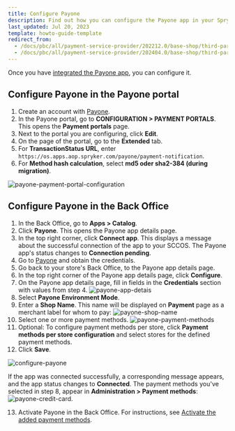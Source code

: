 ```yaml
---
title: Configure Payone
description: Find out how you can configure the Payone app in your Spryker shop using the Spryker App Composition Platform.
last_updated: Jul 20, 2023
template: howto-guide-template
redirect_from:
  - /docs/pbc/all/payment-service-provider/202212.0/base-shop/third-party-integrations/payone/integration-in-the-back-office/configure-payone.html
  - /docs/pbc/all/payment-service-provider/202404.0/base-shop/third-party-integrations/payone/integration-in-the-back-office/configure-payone.html
---
```

Once you have [integrated the Payone app](/docs/pbc/all/payment-service-provider/{{page.version}}/base-shop/third-party-integrations/payone/app-composition-platform-integration/integrate-payone.html), you can configure it.


## Configure Payone in the Payone portal


1. Create an account with [Payone](https://www.payone.com/DE-en).
2. In the Payone portal, go to **CONFIGURATION&nbsp;<span aria-label="and then">></span> PAYMENT PORTALS**.
  This opens the **Payment portals** page.
3. Next to the portal you are configuring, click **Edit**.
4. On the page of the portal, go to the **Extended** tab.
5. For **TransactionStatus URL**, enter `https://os.apps.aop.spryker.com/payone/payment-notification`.
6. For **Method hash calculation**, select **md5 oder sha2-384 (during migration)**.

![payone-payment-portal-configuration](https://spryker.s3.eu-central-1.amazonaws.com/docs/pbc/all/payment-service-providers/payone/configure-payone.md/payone-portal-config.png)


## Configure Payone in the Back Office

1. In the Back Office, go to **Apps&nbsp;<span aria-label="and then">></span> Catalog**.
2. Click **Payone**.
   This opens the Payone app details page.
3. In the top right corner, click **Connect app**.
   This displays a message about the successful connection of the app to your SCCOS. The Payone app's status changes to **Connection pending**.   
4. Go to [Payone](https://www.payone.com/DE-en) and obtain the credentials.
5. Go back to your store's Back Office, to the Payone app details page.
6. In the top right corner of the Payone app details page, click **Configure**.
7. On the Payone app details page, fill in fields in the **Credentials** section with values from step 4.
   ![payone-app-detais](https://spryker.s3.eu-central-1.amazonaws.com/docs/aop/user/apps/payone/payone-app-details.png)
8. Select **Payone Environment Mode**.
9. Enter a **Shop Name**. This name will be displayed on **Payment** page as a merchant label for whom to pay:
    ![payone-shop-name](https://spryker.s3.eu-central-1.amazonaws.com/docs/aop/user/apps/payone/payone-shop-name.png)
10. Select one or more payment methods.
   ![payone-payment-methods](https://spryker.s3.eu-central-1.amazonaws.com/docs/aop/user/apps/payone/payone-payment-methods.png)
11. Optional: To configure payment methods per store, click **Payment methods per store configuration** and select stores for the defined payment methods.
12. Click **Save**.

![configure-payone](https://spryker.s3.eu-central-1.amazonaws.com/docs/pbc/all/payment-service-providers/payone/integrate-payone/configure-payone.png)

If the app was connected successfully, a corresponding message appears, and the app status changes to **Connected**. The payment methods you've selected in step 8, appear in **Administration&nbsp;<span aria-label="and then">></span>  Payment methods**:
![payone-credit-card](https://spryker.s3.eu-central-1.amazonaws.com/docs/aop/user/apps/payone/payone-credit-card.png).

13. Activate Payone in the Back Office. For instructions, see [Activate the added payment methods](/docs/pbc/all/payment-service-provider/{{page.version}}/base-shop/manage-in-the-back-office/edit-payment-methods.html).
